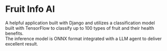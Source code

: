 # Fruit Info AI
A helpful application built with Django and utilizes a classification model built with TensorFlow to classify up to 100 types of fruit and their health benefits.  
The inference model is ONNX format integrated with a LLM agent to deliver excellent result.
